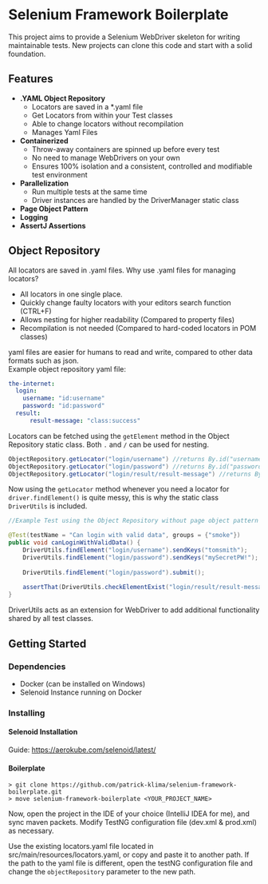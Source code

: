 
# Selenium Framework Boilerplate

This project aims to provide a Selenium WebDriver skeleton for writing maintainable tests. New projects can clone this code and start with a solid foundation.

## Features

* **.YAML Object Repository**
	* Locators are saved in a *.yaml file
	* Get Locators from within your Test classes
	* Able to change locators without recompilation
	* Manages Yaml Files
* **Containerized**
	* Throw-away containers are spinned up before every test
	* No need to manage WebDrivers on your own
	* Ensures 100% isolation and a consistent, controlled and modifiable test environment
*  **Parallelization**
	* Run multiple tests at the same time
	* Driver instances are handled by the DriverManager static class
*  **Page Object Pattern**
*  **Logging**
*  **AssertJ Assertions**

## Object Repository

All locators are saved in .yaml files. Why use .yaml files for managing locators?
* All locators in one single place.
* Quickly change faulty locators with your editors search function (CTRL+F)
* Allows nesting for higher readability (Compared to property files)
* Recompilation is not needed (Compared to hard-coded locators in POM classes)

yaml files are easier for humans to read and write, compared to other data formats such as json.  
Example object repository yaml file:
```yaml
the-internet:  
  login:  
    username: "id:username"  
    password: "id:password"  
  result:  
      result-message: "class:success"
```

Locators can be fetched using the ``getElement`` method in the Object Repository static class. Both ``.`` and ``/`` can be used for nesting.
```java
ObjectRepository.getLocator("login/username") //returns By.id("username")
ObjectRepository.getLocator("login/password") //returns By.id("password")
ObjectRepository.getLocator("login/result/result-message") //returns By.class("success")
```

Now using the ``getLocator`` method whenever you need a locator for ``driver.findElement()`` is quite messy, this is why the static class ``DriverUtils`` is included. 

```java
//Example Test using the Object Repository without page object pattern

@Test(testName = "Can login with valid data", groups = {"smoke"})  
public void canLoginWithValidData() {  
    DriverUtils.findElement("login/username").sendKeys("tomsmith");
    DriverUtils.findElement("login/password").sendKeys("mySecretPW!");
  
	DriverUtils.findElement("login/password").submit();
	
    assertThat(DriverUtils.checkElementExist("login/result/result-message")).isTrue();  
}
```

DriverUtils acts as an extension for WebDriver to add additional functionality shared by all test classes.

## Getting Started

### Dependencies

* Docker (can be installed on Windows)
* Selenoid Instance running on Docker

### Installing

#### Selenoid Installation
Guide: https://aerokube.com/selenoid/latest/
#### Boilerplate
```
> git clone https://github.com/patrick-klima/selenium-framework-boilerplate.git
> move selenium-framework-boilerplate <YOUR_PROJECT_NAME>
```
Now, open the project in the IDE of your choice (IntelliJ IDEA for me), and sync maven packets. Modify TestNG configuration file (dev.xml & prod.xml) as necessary.  
  
  Use the existing locators.yaml file located in src/main/resources/locators.yaml, or copy and paste it to another path. If the path to the yaml file is different, open the testNG configuration file and change the ``objectRepository`` parameter to the new path.
